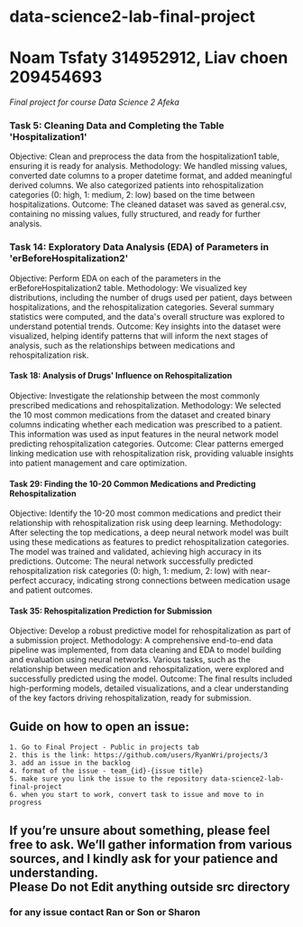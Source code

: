 # data-science2-lab-final-project
# Noam Tsfaty 314952912, Liav choen 209454693
_Final project for course Data Science 2 Afeka_
### Task 5: Cleaning Data and Completing the Table 'Hospitalization1'
Objective: Clean and preprocess the data from the hospitalization1 table, ensuring it is ready for analysis.
Methodology: We handled missing values, converted date columns to a proper datetime format, and added meaningful derived columns. We also categorized patients into rehospitalization categories (0: high, 1: medium, 2: low) based on the time between hospitalizations.
Outcome: The cleaned dataset was saved as general.csv, containing no missing values, fully structured, and ready for further analysis.


### Task 14: Exploratory Data Analysis (EDA) of Parameters in 'erBeforeHospitalization2'
Objective: Perform EDA on each of the parameters in the erBeforeHospitalization2 table.
Methodology: We visualized key distributions, including the number of drugs used per patient, days between hospitalizations, and the rehospitalization categories. Several summary statistics were computed, and the data's overall structure was explored to understand potential trends.
Outcome: Key insights into the dataset were visualized, helping identify patterns that will inform the next stages of analysis, such as the relationships between medications and rehospitalization risk.
#### Task 18: Analysis of Drugs' Influence on Rehospitalization
Objective: Investigate the relationship between the most commonly prescribed medications and rehospitalization.
Methodology: We selected the 10 most common medications from the dataset and created binary columns indicating whether each medication was prescribed to a patient. This information was used as input features in the neural network model predicting rehospitalization categories.
Outcome: Clear patterns emerged linking medication use with rehospitalization risk, providing valuable insights into patient management and care optimization.

#### Task 29: Finding the 10-20 Common Medications and Predicting Rehospitalization
Objective: Identify the 10-20 most common medications and predict their relationship with rehospitalization risk using deep learning.
Methodology: After selecting the top medications, a deep neural network model was built using these medications as features to predict rehospitalization categories. The model was trained and validated, achieving high accuracy in its predictions.
Outcome: The neural network successfully predicted rehospitalization risk categories (0: high, 1: medium, 2: low) with near-perfect accuracy, indicating strong connections between medication usage and patient outcomes.

#### Task 35: Rehospitalization Prediction for Submission
Objective: Develop a robust predictive model for rehospitalization as part of a submission project.
Methodology: A comprehensive end-to-end data pipeline was implemented, from data cleaning and EDA to model building and evaluation using neural networks. Various tasks, such as the relationship between medication and rehospitalization, were explored and successfully predicted using the model.
Outcome: The final results included high-performing models, detailed visualizations, and a clear understanding of the key factors driving rehospitalization, ready for submission.

## Guide on how to open an issue:

    1. Go to Final Project - Public in projects tab
    2. this is the link: https://github.com/users/RyanWri/projects/3
    3. add an issue in the backlog
    4. format of the issue - team_{id}-{issue title}
    5. make sure you link the issue to the repository data-science2-lab-final-project
    6. when you start to work, convert task to issue and move to in progress

## **If you’re unsure about something, please feel free to ask. We’ll gather information from various sources, and I kindly ask for your patience and understanding.<br/>Please Do not Edit anything outside src directory**

### **for any issue contact Ran or Son or Sharon**
